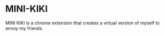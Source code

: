 # MINI-KIKI

MINI KIKI is a chrome extension that creates a virtual version of myself to annoy my friends.
